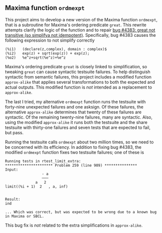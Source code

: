 ## Maxima function `ordmexpt`

This project aims to develop a new version of the Maxima function `ordmexpt`, 
that is a subroutine for Maxima's ordering predicate `great`. This 
rewrite attempts clarify the logic of the function and to repair [bug #4383: 
great not transitive (so simplifya not idempotent)](https://sourceforge.net/p/maxima/bugs/4383/).
Specifically, bug #4383 causes the following expression to not simplify correctly
~~~
(%i1)	(declare(z,complex), domain : complex)$
(%i2)	exp(z) + sqrt(exp(z)) + exp(z);
(%o2)	%e^z+sqrt(%e^z)+%e^z
~~~
Maxima's ordering predicate `great` is closely linked to simplification, 
so tweaking `great` can cause syntactic testsuite failures. To help 
distinguish syntactic from semantic failures, this project includes a 
modified function `approx-alike` that applies several transformations 
to both the expected and actual outputs. This modified function is *not* 
intended as a replacement to `approx-alike`. 

The last I tried, my alternative `ordmexpt` function runs the testsuite 
with forty-nine unexpected failures and one asksign. Of these failures, the alternative `approx-alike` determines that twenty of these failures are syntactic. Of the remaining twenty-nine failures, many are syntactic. Also, using the modified
`approx-alike` it runs both the testsuite and the share testsuite with thirty-one failures and seven tests that are expected to fail, but pass. 

Running the testsuite calls `ordmexpt` about two million times, so we need to be
concerned with its efficiency. In addition to fixing bug #4383, the modified `ordmexpt` function fixes two testsuite failures; one of these is 
~~~
Running tests in rtest_limit_extra:
********************** Problem 259 (line 909) ***************
Input:
                 - a
                 ───
              a   2
limit((%i + 1)  2   , a, inf)


Result:
ind

... Which was correct, but was expected to be wrong due to a known bug in Maxima or SBCL.
~~~
This bug fix is *not* related to the extra simplifications in `approx-alike`.



